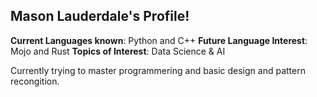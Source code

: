 ## Mason Lauderdale's Profile!

**Current Languages known**: Python and C++
**Future Language Interest**: Mojo and Rust
**Topics of Interest**: Data Science & AI 

Currently trying to master programmering and basic design and pattern recongition. 

